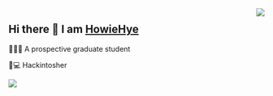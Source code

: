 

<img align="right" src="https://github-readme-stats.vercel.app/api?username=HowieHye&show_icons=true&hide_border=true&icon_color=586069&title_color=a0a9af">

<h2> Hi there 👋 I am <a href="https://github.com/HowieHye" target="_blank">HowieHye</a></h2>

<p>👨👨‍🎓‍ A prospective graduate student</p>
<p>👨💻 Hackintosher </p>

<img align="left" src="https://github-readme-stats.vercel.app/api/top-langs/?username=HowieHye&show_icons=true&hide_border=true&icon_color=586069&title_color=a0a9af">



